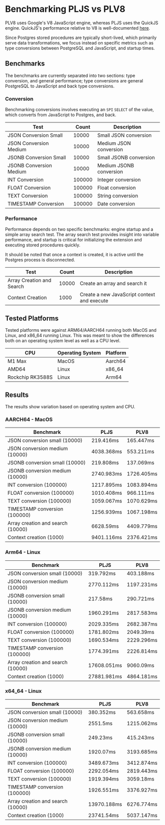 # Benchmarking PLJS vs PLV8

PLV8 uses Google's V8 JavaScript engine, whereas PLJS uses the QuickJS engine. QuickJS's performance relative to V8 is well-documented [here](https://bellard.org/quickjs/bench.html).

Since Postgres stored procedures are typically short-lived, which primarily serve data transformations, we focus instead on specific metrics such as type conversions between PostgreSQL and JavaScript, and startup times.

## Benchmarks

The benchmarks are currently separated into two sections: type conversion, and general performance; type conversions are general PostgreSQL to JavaScript and back type conversions.

### Conversion

Benchmarking conversions involves executing an `SPI` `SELECT` of the value, which converts from JavaScript to Postgres, and back.

| Test                    | Count  | Description             |
| ----------------------- | ------ | ----------------------- |
| JSON Conversion Small   | 10000  | Small JSON conversion   |
| JSON Conversion Medium  | 10000  | Medium JSON conversion  |
| JSONB Conversion Small  | 10000  | Small JSONB conversion  |
| JSONB Conversion Medium | 10000  | Medium JSONB conversion |
| INT Conversion          | 100000 | Integer conversion      |
| FLOAT Conversion        | 100000 | Float conversion        |
| TEXT Conversion         | 100000 | String conversion       |
| TIMESTAMP Conversion    | 100000 | Date conversion         |

### Performance

Performance depends on two specific benchmarks: engine startup and a simple array search test. The array search test provides insight into variable performance, and startup is critical for initializing the extension and executing stored procedures quickly.

It should be noted that once a context is created, it is active until the Postgres process is disconnected.

| Test                      | Count | Description                                 |
| ------------------------- | ----- | ------------------------------------------- |
| Array Creation and Search | 10000 | Create an array and search it               |
| Context Creation          | 1000  | Create a new JavaScript context and execute |

## Tested Platforms

Tested platforms were against ARM64/AARCH64 running both MacOS and Linux, and x86_64 running Linux. This was meant to show the differences both on an operating system level as well as a CPU level.

| CPU              | Operating System | Platform |
| ---------------- | ---------------- | -------- |
| M1 Max           | MacOS            | Aarch64  |
| AMD64            | Linux            | x86_64   |
| Rockchip RK3588S | Linux            | Arm64    |

## Results

The results show variation based on operating system and CPU.

### AARCH64 - MacOS

| Benchmark                         | PLJS       | PLV8       |
| --------------------------------- | ---------- | ---------- |
| JSON conversion small (10000)     | 219.416ms  | 165.447ms  |
| JSON conversion medium (10000)    | 4038.368ms | 553.211ms  |
| JSONB conversion small (10000)    | 219.808ms  | 137.069ms  |
| JSONB conversion medium (10000)   | 2740.983ms | 1726.405ms |
| INT conversion (100000)           | 1217.895ms | 1083.894ms |
| FLOAT conversion (100000)         | 1010.408ms | 966.111ms  |
| TEXT conversion (100000)          | 1059.067ms | 1070.629ms |
| TIMESTAMP conversion (100000)     | 1256.939ms | 1067.198ms |
| Array creation and search (10000) | 6628.59ms  | 4409.779ms |
| Context creation (1000)           | 9401.116ms | 2376.421ms |

### Arm64 - Linux

| Benchmark                         | PLJS        | PLV8       |
| --------------------------------- | ----------- | ---------- |
| JSON conversion small (10000)     | 319.792ms   | 403.188ms  |
| JSON conversion medium (10000)    | 2770.112ms  | 1197.231ms |
| JSONB conversion small (10000)    | 217.58ms    | 290.721ms  |
| JSONB conversion medium (10000)   | 1960.291ms  | 2817.583ms |
| INT conversion (100000)           | 2029.335ms  | 2682.387ms |
| FLOAT conversion (100000)         | 1781.802ms  | 2049.39ms  |
| TEXT conversion (100000)          | 1690.534ms  | 2229.296ms |
| TIMESTAMP conversion (100000)     | 1774.391ms  | 2226.814ms |
| Array creation and search (10000) | 17608.051ms | 9060.09ms  |
| Context creation (1000)           | 27881.981ms | 4864.181ms |

### x64_64 - Linux

| Benchmark                         | PLJS        | PLV8       |
| --------------------------------- | ----------- | ---------- |
| JSON conversion small (10000)     | 380.352ms   | 563.658ms  |
| JSON conversion medium (10000)    | 2551.5ms    | 1215.062ms |
| JSONB conversion small (10000)    | 249.23ms    | 415.243ms  |
| JSONB conversion medium (10000)   | 1920.07ms   | 3193.685ms |
| INT conversion (100000)           | 3489.673ms  | 3412.874ms |
| FLOAT conversion (100000)         | 2292.054ms  | 2819.443ms |
| TEXT conversion (100000)          | 1919.394ms  | 3059.18ms  |
| TIMESTAMP conversion (100000)     | 1926.551ms  | 3376.927ms |
| Array creation and search (10000) | 13970.188ms | 6276.774ms |
| Context creation (1000)           | 23741.54ms  | 5037.147ms |

```

```
